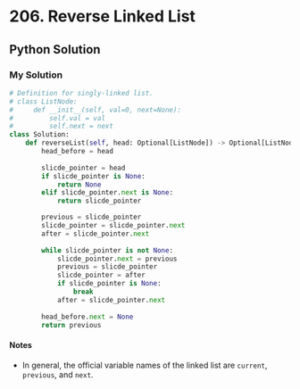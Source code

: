 # 206. Reverse Linked List

## Python Solution

### My Solution
```python
# Definition for singly-linked list.
# class ListNode:
#     def __init__(self, val=0, next=None):
#         self.val = val
#         self.next = next
class Solution:
    def reverseList(self, head: Optional[ListNode]) -> Optional[ListNode]:
        head_before = head
        
        slicde_pointer = head
        if slicde_pointer is None:
            return None
        elif slicde_pointer.next is None:
            return slicde_pointer

        previous = slicde_pointer
        slicde_pointer = slicde_pointer.next
        after = slicde_pointer.next
                
        while slicde_pointer is not None:
            slicde_pointer.next = previous
            previous = slicde_pointer
            slicde_pointer = after
            if slicde_pointer is None:
                break
            after = slicde_pointer.next
        
        head_before.next = None
        return previous
```

#### Notes
- In general, the official variable names of the linked list are `current`, `previous`, and `next`.

